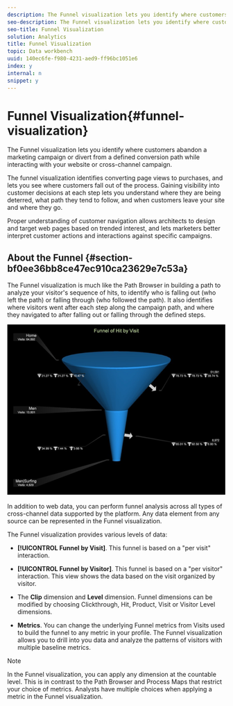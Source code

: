 ```yaml
---
description: The Funnel visualization lets you identify where customers abandon a marketing campaign or divert from a defined conversion path while interacting with your website or cross-channel campaign.
seo-description: The Funnel visualization lets you identify where customers abandon a marketing campaign or divert from a defined conversion path while interacting with your website or cross-channel campaign.
seo-title: Funnel Visualization
solution: Analytics
title: Funnel Visualization
topic: Data workbench
uuid: 140ec6fe-f980-4231-aed9-ff96bc1051e6
index: y
internal: n
snippet: y
---
```


# Funnel Visualization{#funnel-visualization}

The Funnel visualization lets you identify where customers abandon a marketing campaign or divert from a defined conversion path while interacting with your website or cross-channel campaign.

The funnel visualization identifies converting page views to purchases, and lets you see where customers fall out of the process. Gaining visibility into customer decisions at each step lets you understand where they are being deterred, what path they tend to follow, and when customers leave your site and where they go.

Proper understanding of customer navigation allows architects to design and target web pages based on trended interest, and lets marketers better interpret customer actions and interactions against specific campaigns.

## About the Funnel {#section-bf0ee36bb8ce47ec910ca23629e7c53a}

The Funnel visualization is much like the Path Browser in building a path to analyze your visitor's sequence of hits, to identify who is falling out (who left the path) or falling through (who followed the path). It also identifies where visitors went after each step along the campaign path, and where they navigated to after falling out or falling through the defined steps.

![](assets/funnel_visualization_capture_min.png)

In addition to web data, you can perform funnel analysis across all types of cross-channel data supported by the platform. Any data element from any source can be represented in the Funnel visualization.

The Funnel visualization provides various levels of data:

* **[!UICONTROL Funnel by Visit]**. This funnel is based on a "per visit" interaction. 
* **[!UICONTROL Funnel by Visitor]**. This funnel is based on a "per visitor" interaction. This view shows the data based on the visit organized by visitor. 
* The **Clip** dimension and **Level** dimension. Funnel dimensions can be modified by choosing Clickthrough, Hit, Product, Visit or Visitor Level dimensions. 

* **Metrics**. You can change the underlying Funnel metrics from Visits used to build the funnel to any metric in your profile. The Funnel visualization allows you to drill into you data and analyze the patterns of visitors with multiple baseline metrics.

>[!NOTE]
>
>In the Funnel visualization, you can apply any dimension at the countable level. This is in contrast to the Path Browser and Process Maps that restrict your choice of metrics. Analysts have multiple choices when applying a metric in the Funnel visualization.

